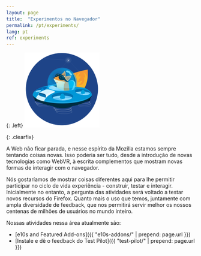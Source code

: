 ```yaml
---
layout: page
title:  "Experimentos no Navegador"
permalink: /pt/experiments/
lang: pt
ref: experiments
---
```


{: .left}
![image](/assets/img/test-pilot.png)

{: .clearfix}
&nbsp;

A Web não ficar parada, e nesse espírito da Mozilla estamos sempre tentando coisas novas. Isso poderia ser tudo, desde a introdução de novas tecnologias como WebVR, à escrita complementos que mostram novas formas de interagir com o navegador.

Nós gostaríamos de mostrar coisas diferentes aqui para lhe permitir participar no ciclo de vida experiência - construir, testar e interagir. Inicialmente no entanto, a pergunta das atividades será voltado a testar novos recursos do Firefox. Quanto mais o uso que temos, juntamente com ampla diversidade de feedback, que nos permitirá servir melhor os nossos centenas de milhões de usuários no mundo inteiro.

Nossas atividades nessa área atualmente são:

* [e10s and Featured Add-ons]({{ "e10s-addons/" | prepend: page.url }})
* [Instale e dê o feedback do Test Pilot]({{ "test-pilot/" | prepend: page.url }})
